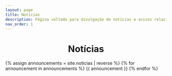 ```yaml
---
layout: page
title: Notícias
description: Página voltada para divulgação de notícias e avisos relacionados ao curso.
nav_order: 1
---
```


<h1 align="center"> <span style='font-weight: bold;'>Notícias</span> </h1>

{% assign announcements = site.noticias | reverse %}
{% for announcement in announcements %}
{{ announcement }}
{% endfor %}
